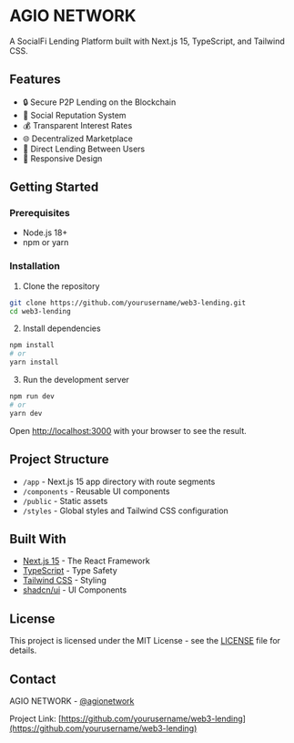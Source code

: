 # AGIO NETWORK

A SocialFi Lending Platform built with Next.js 15, TypeScript, and Tailwind CSS.

## Features

- 🔒 Secure P2P Lending on the Blockchain
- 👥 Social Reputation System
- 💰 Transparent Interest Rates
- 🌐 Decentralized Marketplace
- 🤝 Direct Lending Between Users
- 📱 Responsive Design

## Getting Started

### Prerequisites

- Node.js 18+ 
- npm or yarn

### Installation

1. Clone the repository
```bash
git clone https://github.com/yourusername/web3-lending.git
cd web3-lending
```

2. Install dependencies
```bash
npm install
# or
yarn install
```

3. Run the development server
```bash
npm run dev
# or
yarn dev
```

Open [http://localhost:3000](http://localhost:3000) with your browser to see the result.

## Project Structure

- `/app` - Next.js 15 app directory with route segments
- `/components` - Reusable UI components
- `/public` - Static assets
- `/styles` - Global styles and Tailwind CSS configuration

## Built With

- [Next.js 15](https://nextjs.org/) - The React Framework
- [TypeScript](https://www.typescriptlang.org/) - Type Safety
- [Tailwind CSS](https://tailwindcss.com/) - Styling
- [shadcn/ui](https://ui.shadcn.com/) - UI Components

## License

This project is licensed under the MIT License - see the [LICENSE](LICENSE) file for details.

## Contact

AGIO NETWORK - [@agionetwork](https://twitter.com/agionetwork)

Project Link: [https://github.com/yourusername/web3-lending](https://github.com/yourusername/web3-lending) 